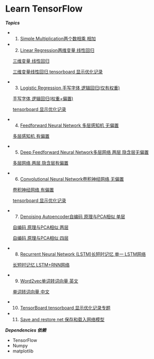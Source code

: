 # Learn TensorFlow
***Topics***
* 1. [Simple Multiplication两个数相乘 相加  ](tutorial/00_multiply.py) 
* 2. [Linear Regression两维变量 线性回归](tutorial/01_linear_regression.py)
  
  [三维变量 线性回归](tutorial/01_linear_regression3.py)
  
  [三维变量线性回归 tensorboard 显示优化记录](tutorial/01_linear_regression3_graph.py)
* 3. [Logistic Regression 手写字体 逻辑回归(仅有权重)](tutorial/02_logistic_regression.py)
  
  [手写字体 逻辑回归(权重+偏置)](tutorial/02_logistic_regression2.py)
  
  [tensorboard 显示优化记录](tutorial/02_logistic_regression2_tf_board_graph.py)
* 4. [Feedforward Neural Network 多层感知机 无偏置](tutorial/03_net.py)
 
  [多层感知机 有偏置](tutorial/03_net2.py)
* 5. [Deep Feedforward Neural Network多层网络 两层 隐含层无偏置](tutorial/04_modern_net.py)
  
  [多层网络 两层 隐含层有偏置](tutorial/04_modern_net2.py)
* 6. [Convolutional Neural Network卷积神经网络 无偏置](tutorial/05_convolutional_net.py)
  
  [卷积神经网络 有偏置](tutorial/05_convolutional_net2.py)
  
  [tensorboard 显示优化记录](tutorial/05_convolutional_net3_board.py)
* 7. [Denoising Autoencoder自编码 原理与PCA相似  单层 ](tutorial/06_autoencoder.py)
  
  [自编码 原理与PCA相似  两层](tutorial/06_autoencoder2.py)
  
  [自编码 原理与PCA相似  四层](tutorial/06_autoencoder3.py)
* 8. [Recurrent Neural Network (LSTM)长短时记忆   单一 LSTM网络](tutorial/07_lstm.py)
  
  [长短时记忆   LSTM+RNN网络](tutorial/07_lstm2.py)
* 9. [Word2vec单词转词向量 英文](tutorial/08_word2vec.py)
  
  [单词转词向量 中文](tutorial/08_word2vec2.py)
* 10. [TensorBoard tensorboard 显示优化记录专题](tutorial/09_tensorboard.py)
* 11. [Save and restore net 保存和载入网络模型](tutorial/10_save_restore_net.py)

***Dependencies 依赖***
* TensorFlow
* Numpy
* matplotlib
